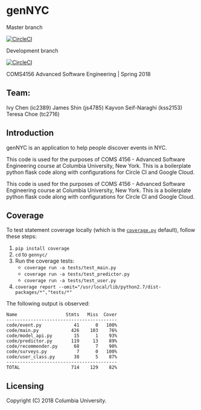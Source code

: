 # genNYC

Master branch

[![CircleCI](https://circleci.com/gh/js4785/gennyc/tree/master.svg?style=svg&circle-token=124081d210b8e259fcd3b53281fe4aac26cc6776)](https://circleci.com/gh/js4785/gennyc/tree/master)

Development branch

[![CircleCI](https://circleci.com/gh/js4785/gennyc/tree/development.svg?style=svg&circle-token=124081d210b8e259fcd3b53281fe4aac26cc6776)](https://circleci.com/gh/js4785/gennyc/tree/development)

COMS4156 Advanced Software Engineering  | Spring 2018

## Team:
Ivy Chen (ic2389)
James Shin (js4785)
Kayvon Seif-Naraghi (kss2153)
Teresa Choe (tc2716)

## Introduction

genNYC is an application to help people discover events in NYC.

This code is used for the purposes of COMS 4156 - Advanced Software Engineering course at Columbia University, New York.
This is a boilerplate python flask code along with configurations for Circle CI and Google Cloud.

This code is used for the purposes of COMS 4156 - Advanced Software Engineering course at Columbia University, New York. 
This is a boilerplate python flask code along with configurations for Circle CI and Google Cloud.

## Coverage
To test statement coverage locally (which is the [`coverage.py`](https://coverage.readthedocs.io/en/coverage-4.5.1/) default), follow these steps:

1. `pip install coverage`
2. `cd` to `gennyc/`
3. Run the coverage tests:
   - `coverage run -a tests/test_main.py`
   - `coverage run -a tests/test_predictor.py`
   - `coverage run -a tests/test_user.py`
4. `coverage report --omit="/usr/local/lib/python2.7/dist-packages/*","tests/*"`

The following output is observed:

```
Name                  Stmts   Miss  Cover
-----------------------------------------
code/event.py            41      0   100%
code/main.py            426    103    76%
code/model_api.py        15      1    93%
code/predictor.py       119     13    89%
code/recommender.py      68      7    90%
code/surveys.py           7      0   100%
code/user_class.py       38      5    87%
-----------------------------------------
TOTAL                   714    129    82%
```
 

## Licensing

Copyright (C) 2018 Columbia University.
